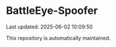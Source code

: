 # BattleEye-Spoofer

Last updated: 2025-06-02 10:09:50

This repository is automatically maintained.
